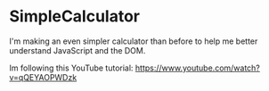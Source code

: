 # SimpleCalculator

I'm making an even simpler calculator than before to help me better understand JavaScript and the DOM.

Im following this YouTube tutorial: https://www.youtube.com/watch?v=qQEYAOPWDzk
